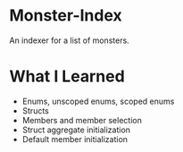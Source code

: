# Monster-Index

An indexer for a list of monsters.

# What I Learned

* Enums, unscoped enums, scoped enums
* Structs
* Members and member selection
* Struct aggregate initialization
* Default member initialization
